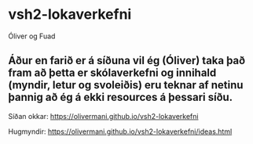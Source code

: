 # vsh2-lokaverkefni

Óliver og Fuad

## Áður en farið er á síðuna vil ég (Óliver) taka það fram að þetta er skólaverkefni og innihald (myndir, letur og svoleiðis) eru teknar af netinu þannig að ég á ekki resources á þessari síðu.

Síðan okkar: https://olivermani.github.io/vsh2-lokaverkefni

Hugmyndir: https://olivermani.github.io/vsh2-lokaverkefni/ideas.html